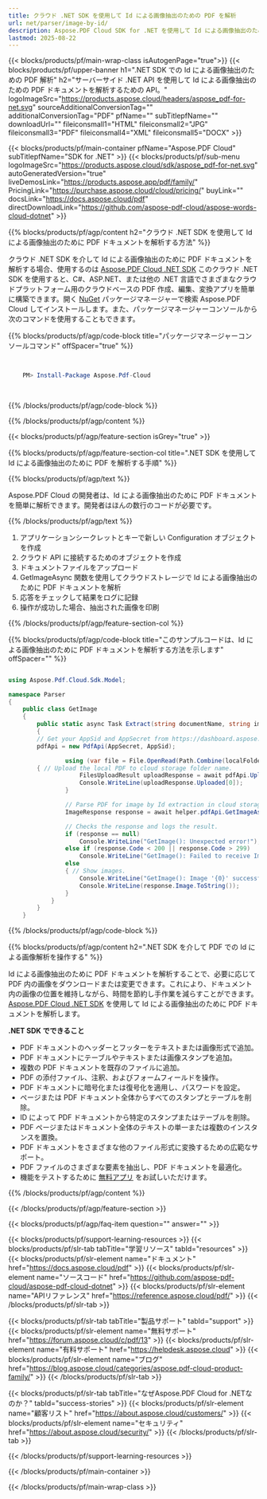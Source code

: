 ```yaml
---
title: クラウド .NET SDK を使用して Id による画像抽出のための PDF を解析
url: net/parser/image-by-id/
description: Aspose.PDF Cloud SDK for .NET を使用して Id による画像抽出のための PDF ファイルを解析します。発見性とインデックス作成を向上させます。
lastmod: 2025-08-22
---
```


{{< blocks/products/pf/main-wrap-class isAutogenPage="true">}}
{{< blocks/products/pf/upper-banner h1=".NET SDK での Id による画像抽出のための PDF 解析" h2="サーバーサイド .NET API を使用して Id による画像抽出のための PDF ドキュメントを解析するための API。" logoImageSrc="https://products.aspose.cloud/headers/aspose_pdf-for-net.svg" sourceAdditionalConversionTag="" additionalConversionTag="PDF" pfName="" subTitlepfName="" downloadUrl="" fileiconsmall1="HTML" fileiconsmall2="JPG" fileiconsmall3="PDF" fileiconsmall4="XML" fileiconsmall5="DOCX" >}}

{{< blocks/products/pf/main-container pfName="Aspose.PDF Cloud" subTitlepfName="SDK for .NET" >}}
{{< blocks/products/pf/sub-menu logoImageSrc="https://products.aspose.cloud/sdk/aspose_pdf-for-net.svg"
autoGeneratedVersion="true"
liveDemosLink="https://products.aspose.app/pdf/family/" PricingLink="https://purchase.aspose.cloud/cloud/pricing/" buyLink="" docsLink="https://docs.aspose.cloud/pdf"  directDownloadLink="https://github.com/aspose-pdf-cloud/aspose-words-cloud-dotnet" >}}

{{% blocks/products/pf/agp/content h2="クラウド .NET SDK を使用して Id による画像抽出のために PDF ドキュメントを解析する方法" %}}

クラウド .NET SDK を介して Id による画像抽出のために PDF ドキュメントを解析する場合、使用するのは
[Aspose.PDF Cloud .NET SDK](https://products.aspose.cloud/pdf/net/)
このクラウド .NET SDK を使用すると、C#、ASP.NET、または他の .NET 言語でさまざまなクラウドプラットフォーム用のクラウドベースの PDF 作成、編集、変換アプリを簡単に構築できます。開く
[NuGet](https://www.nuget.org/packages/Aspose.Pdf-Cloud)
パッケージマネージャーで検索
Aspose.PDF Cloud
してインストールします。また、パッケージマネージャーコンソールから次のコマンドを使用することもできます。

{{% blocks/products/pf/agp/code-block title="パッケージマネージャーコンソールコマンド" offSpacer="true" %}}

```powershell

     
    PM> Install-Package Aspose.Pdf-Cloud
     
     

```

{{% /blocks/products/pf/agp/code-block %}}

{{% /blocks/products/pf/agp/content %}}

{{< blocks/products/pf/agp/feature-section isGrey="true" >}}

{{% blocks/products/pf/agp/feature-section-col title=".NET SDK を使用して Id による画像抽出のために PDF を解析する手順" %}}

{{% blocks/products/pf/agp/text %}}

Aspose.PDF Cloud の開発者は、Id による画像抽出のために PDF ドキュメントを簡単に解析できます。開発者はほんの数行のコードが必要です。

{{% /blocks/products/pf/agp/text %}}

1. アプリケーションシークレットとキーで新しい Configuration オブジェクトを作成
1. クラウド API に接続するためのオブジェクトを作成
1. ドキュメントファイルをアップロード
1. GetImageAsync 関数を使用してクラウドストレージで Id による画像抽出のために PDF ドキュメントを解析
1. 応答をチェックして結果をログに記録
1. 操作が成功した場合、抽出された画像を印刷

{{% /blocks/products/pf/agp/feature-section-col %}}

{{% blocks/products/pf/agp/code-block title="このサンプルコードは、Id による画像抽出のために PDF ドキュメントを解析する方法を示します" offSpacer="" %}}

```cs

using Aspose.Pdf.Cloud.Sdk.Model;

namespace Parser
{
    public class GetImage
    {
        public static async Task Extract(string documentName, string imageId, string remoteFolder)
        {
		// Get your AppSid and AppSecret from https://dashboard.aspose.cloud (free registration required). 
		pdfApi = new PdfApi(AppSecret, AppSid);

                using (var file = File.OpenRead(Path.Combine(localFolder, documentName)))
		{ // Upload the local PDF to cloud storage folder name.
                    FilesUploadResult uploadResponse = await pdfApi.UploadFileAsync(Path.Combine(remoteFolder, documentName), documentName);
                    Console.WriteLine(uploadResponse.Uploaded[0]);
                }

                // Parse PDF for image by Id extraction in cloud storage.
                ImageResponse response = await helper.pdfApi.GetImageAsync(documentName, imageId, folder: remoteFolder);

                // Checks the response and logs the result.
                if (response == null)
                    Console.WriteLine("GetImage(): Unexpected error!");
                else if (response.Code < 200 || response.Code > 299)
                    Console.WriteLine("GetImage(): Failed to receive Image from the document.");
                else
                { // Show images.
                    Console.WriteLine("GetImage(): Image '{0}' successfully received from the document '{1}.", imageId, documentName);
                    Console.WriteLine(response.Image.ToString());
                }
            }
        }
    }
```

{{% /blocks/products/pf/agp/code-block %}}

{{% blocks/products/pf/agp/content h2=".NET SDK を介して PDF での Id による画像解析を操作する" %}}

Id による画像抽出のために PDF ドキュメントを解析することで、必要に応じて PDF 内の画像をダウンロードまたは変更できます。これにより、ドキュメント内の画像の位置を維持しながら、時間を節約し手作業を減らすことができます。
[Aspose.PDF Cloud .NET SDK](https://products.aspose.cloud/pdf/net/) を使用して Id による画像抽出のために PDF ドキュメントを解析します。

**.NET SDK でできること**

+ PDF ドキュメントのヘッダーとフッターをテキストまたは画像形式で追加。
+ PDF ドキュメントにテーブルやテキストまたは画像スタンプを追加。
+ 複数の PDF ドキュメントを既存のファイルに追加。
+ PDF の添付ファイル、注釈、およびフォームフィールドを操作。
+ PDF ドキュメントに暗号化または復号化を適用し、パスワードを設定。
+ ページまたは PDF ドキュメント全体からすべてのスタンプとテーブルを削除。
+ ID によって PDF ドキュメントから特定のスタンプまたはテーブルを削除。
+ PDF ページまたはドキュメント全体のテキストの単一または複数のインスタンスを置換。
+ PDF ドキュメントをさまざまな他のファイル形式に変換するための広範なサポート。
+ PDF ファイルのさまざまな要素を抽出し、PDF ドキュメントを最適化。
+ 機能をテストするために [無料アプリ](https://products.aspose.app/pdf/) をお試しいただけます。

{{% /blocks/products/pf/agp/content %}}

{{< /blocks/products/pf/agp/feature-section >}}

{{< blocks/products/pf/agp/faq-item question="" answer="" >}}

{{< blocks/products/pf/support-learning-resources >}}
{{< blocks/products/pf/slr-tab tabTitle="学習リソース" tabId="resources" >}}
{{< blocks/products/pf/slr-element name="ドキュメント" href="https://docs.aspose.cloud/pdf" >}}
{{< blocks/products/pf/slr-element name="ソースコード" href="https://github.com/aspose-pdf-cloud/aspose-pdf-cloud-dotnet" >}}
{{< blocks/products/pf/slr-element name="APIリファレンス" href="https://reference.aspose.cloud/pdf/" >}}
{{< /blocks/products/pf/slr-tab >}}

{{< blocks/products/pf/slr-tab tabTitle="製品サポート" tabId="support" >}}
{{< blocks/products/pf/slr-element name="無料サポート" href="https://forum.aspose.cloud/c/pdf/13" >}}
{{< blocks/products/pf/slr-element name="有料サポート" href="https://helpdesk.aspose.cloud" >}}
{{< blocks/products/pf/slr-element name="ブログ" href="https://blog.aspose.cloud/categories/aspose.pdf-cloud-product-family/" >}}
{{< /blocks/products/pf/slr-tab >}}

{{< blocks/products/pf/slr-tab tabTitle="なぜAspose.PDF Cloud for .NETなのか？" tabId="success-stories" >}}
{{< blocks/products/pf/slr-element name="顧客リスト" href="https://about.aspose.cloud/customers/" >}}
{{< blocks/products/pf/slr-element name="セキュリティ" href="https://about.aspose.cloud/security/" >}}
{{< /blocks/products/pf/slr-tab >}}

{{< /blocks/products/pf/support-learning-resources >}}

{{< /blocks/products/pf/main-container >}}

{{< /blocks/products/pf/main-wrap-class >}}


